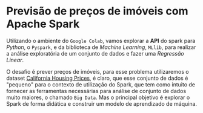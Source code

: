 # Previsão de preços de imóveis com Apache Spark

Utilizando o ambiente do `Google Colab`, vamos explorar a **API** do spark para _Python_, o `Pyspark`, e da biblioteca de _Machine Learning_, `MLlib`, 
para realizar a análise exploratória de um conjunto de dados e fazer uma _Regressão Linear_.

O desafio é prever preços de imóveis, para esse problema utilizaremos o dataset [California Housing Prices](https://raw.githubusercontent.com/FGalvao77/datasets/main/cal_housing.data), é claro, que esse conjunto de dados é "pequeno" para 
o contexto de utilização do Spark, que tem como intuito de fornecer as ferramentas necessárias para análise de conjunto de dados
muito maiores, o chamado `Big Data`. Mas o principal objetivo é explorar o Spark de forma didática e construir um modelo de aprendizado de máquina.
